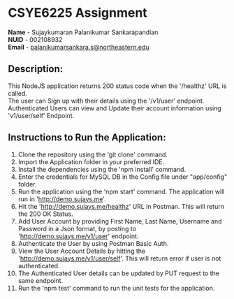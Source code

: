 # CSYE6225 Assignment 

**Name**  - Sujaykumaran Palanikumar Sankarapandian<br/>
**NUID**  - 002108932<br/>
**Email** - palanikumarsankara.s@northeastern.edu   

## Description:

This NodeJS application returns 200 status code when the '/healthz' URL is called. <br/>
The user can Sign up with their details using the '/v1/user' endpoint. <br/>
Authenticated Users can view and Update their account information using 'v1/user/self' Endpoint.

## Instructions to Run the Application:

1. Clone the repository using the 'git clone' command.
2. Import the Application folder in your preferred IDE.
3. Install the dependencies using the 'npm install' command.
4. Enter the credentials for MySQL DB in the Config file under "app/config" folder.
5. Run the application using the 'npm start' command. The application will run in 'http://demo.sujays.me'.
6. Hit the 'http://demo.sujays.me/healthz' URL in Postman. This will return the 200 OK Status.
7. Add User Account by providing First Name, Last Name, Username and Password in a Json format, by posting to 'http://demo.sujays.me/v1/user' endpoint.
8. Authenticate the User by using Postman Basic Auth.
9. View the User Account Details by hitting the 'http://demo.sujays.me/v1/user/self'. This will return error if user is not authenticated.
10. The Authenticated User details can be updated by PUT request to the same endpoint.
11. Run the 'npm test' command to run the unit tests for the application.
